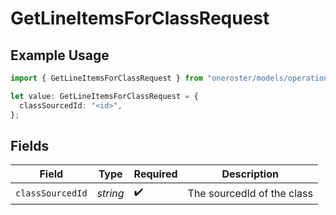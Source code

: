 # GetLineItemsForClassRequest

## Example Usage

```typescript
import { GetLineItemsForClassRequest } from "oneroster/models/operations";

let value: GetLineItemsForClassRequest = {
  classSourcedId: "<id>",
};
```

## Fields

| Field                      | Type                       | Required                   | Description                |
| -------------------------- | -------------------------- | -------------------------- | -------------------------- |
| `classSourcedId`           | *string*                   | :heavy_check_mark:         | The sourcedId of the class |
